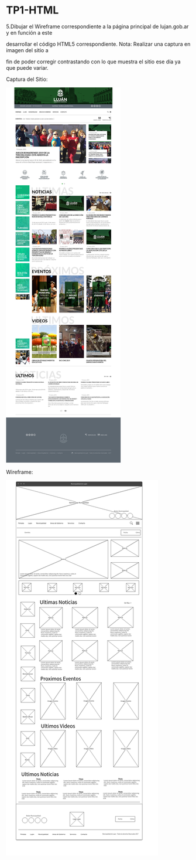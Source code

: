 # TP1-HTML  
5.Dibujar el Wireframe correspondiente a la página principal de lujan.gob.ar y en función a este


desarrollar el código HTML5 correspondiente. Nota: Realizar una captura en imagen del sitio a


fin de poder corregir contrastando con lo que muestra el sitio ese día ya que puede variar.


  
Captura del Sitio:  
  
![captura_sitio](screencapture-lujan-gob-ar.png "captura-lujan-gob-ar")  
  
Wireframe:  
  
![wireframe_sitio](wireframe.png "wireframe-lujan-gob-ar")
